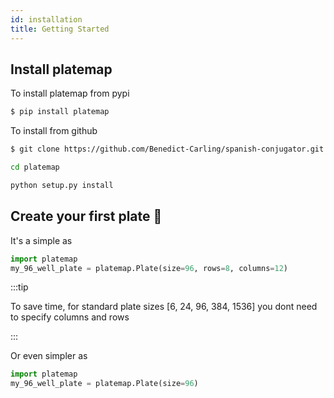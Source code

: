 ```yaml
---
id: installation
title: Getting Started
---
```


## Install platemap

To install platemap from pypi

```bash
$ pip install platemap
```

To install from github

```bash
$ git clone https://github.com/Benedict-Carling/spanish-conjugator.git
```

```bash
cd platemap
```

```bash
python setup.py install
```

## Create your first plate 🎉

It's a simple as

```python
import platemap
my_96_well_plate = platemap.Plate(size=96, rows=8, columns=12)
```

:::tip

To save time, for standard plate sizes [6, 24, 96, 384, 1536] you dont need to specify columns and rows

:::

Or even simpler as

```python
import platemap
my_96_well_plate = platemap.Plate(size=96)
```
